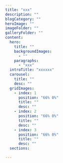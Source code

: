 ```yaml
---
title: "xxx"
description: ""
blogCategory: ""
heroImage: ""
imageFolder: ""
galleryFolder: ""
content:
  hero:
    title: ""
    backgroundImages:
      - ""
    paragraphs:
      - "xxx"
  introTitle: "xxxxxx"
  carousel:
    title: ""
    desc: ""
  gridImages:
    - index: 1
      position: "66% 0%"
      title: ""
      desc: ""
    - index: 2
      position: "66% 0%"
      title: ""
      desc: ""
    - index: 3
      position: "66% 0%"
      title: ""
      desc: ""
  sections:

---
```


